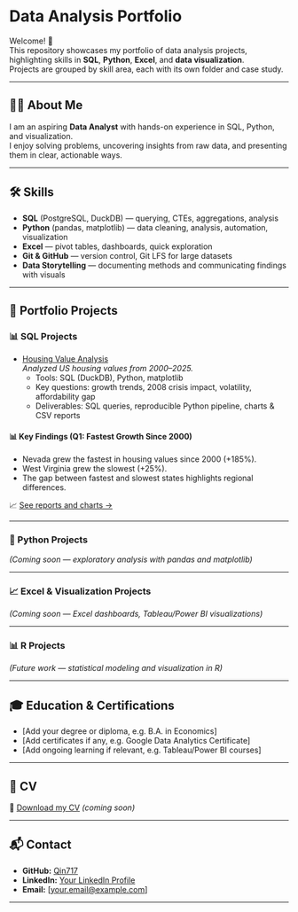 # Data Analysis Portfolio

Welcome! 👋  
This repository showcases my portfolio of data analysis projects, highlighting skills in **SQL**, **Python**, **Excel**, and **data visualization**.  
Projects are grouped by skill area, each with its own folder and case study.

---

## 👩‍💻 About Me
I am an aspiring **Data Analyst** with hands-on experience in SQL, Python, and visualization.  
I enjoy solving problems, uncovering insights from raw data, and presenting them in clear, actionable ways.  

---

## 🛠 Skills
- **SQL** (PostgreSQL, DuckDB) — querying, CTEs, aggregations, analysis  
- **Python** (pandas, matplotlib) — data cleaning, analysis, automation, visualization  
- **Excel** — pivot tables, dashboards, quick exploration  
- **Git & GitHub** — version control, Git LFS for large datasets  
- **Data Storytelling** — documenting methods and communicating findings with visuals  

---

## 📂 Portfolio Projects

### 📊 SQL Projects
- [Housing Value Analysis](housing-portfolio)  
  *Analyzed US housing values from 2000–2025.*  
  - Tools: SQL (DuckDB), Python, matplotlib  
  - Key questions: growth trends, 2008 crisis impact, volatility, affordability gap  
  - Deliverables: SQL queries, reproducible Python pipeline, charts & CSV reports  

#### 📊 Key Findings (Q1: Fastest Growth Since 2000)
- Nevada grew the fastest in housing values since 2000 (+185%).
- West Virginia grew the slowest (+25%).
- The gap between fastest and slowest states highlights regional differences.

📈 [See reports and charts →](housing-portfolio/reports/)

---

### 🐍 Python Projects
*(Coming soon — exploratory analysis with pandas and matplotlib)*

---

### 📈 Excel & Visualization Projects
*(Coming soon — Excel dashboards, Tableau/Power BI visualizations)*

---

### 📊 R Projects
*(Future work — statistical modeling and visualization in R)*

---

## 🎓 Education & Certifications
- [Add your degree or diploma, e.g. B.A. in Economics]  
- [Add certificates if any, e.g. Google Data Analytics Certificate]  
- [Add ongoing learning if relevant, e.g. Tableau/Power BI courses]  

---

## 📑 CV
📄 [Download my CV](CV.pdf) *(coming soon)*  

---

## 📬 Contact
- **GitHub:** [Qin717](https://github.com/Qin717)  
- **LinkedIn:** [Your LinkedIn Profile](#)  
- **Email:** [your.email@example.com]  

---
